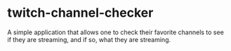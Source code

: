 # twitch-channel-checker
A simple application that allows one to check their favorite channels to see if they are streaming, and if so, what they are streaming.

